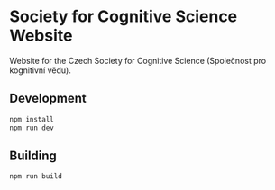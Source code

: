 # Society for Cognitive Science Website

Website for the Czech Society for Cognitive Science (Společnost pro kognitivní vědu).

## Development

```sh
npm install
npm run dev
```

## Building

```sh
npm run build
```